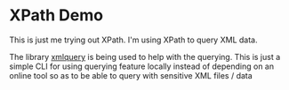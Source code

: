 # XPath Demo

This is just me trying out XPath. I'm using XPath to query XML data.

The library [xmlquery](https://github.com/antchfx/xmlquery) is being
used to help with the querying. This is just a simple CLI for using
querying feature locally instead of depending on an online tool so
as to be able to query with sensitive XML files / data
